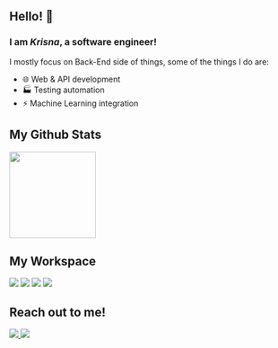 ## Hello! 👋

<!--
**putukrisna6/putukrisna6** is a ✨ _special_ ✨ repository because its `README.md` (this file) appears on your GitHub profile.

Here are some ideas to get you started:

- 🔭 I’m currently working on ...
- 🌱 I’m currently learning ...
- 👯 I’m looking to collaborate on ...
- 🤔 I’m looking for help with ...
- 💬 Ask me about ...
- 📫 How to reach me: ...
- 😄 Pronouns: ...
- ⚡ Fun fact: ...
-->


### I am _Krisna_, a software engineer!
I mostly focus on Back-End side of things, some of the things I do are:
- 🌐 Web & API development
- 🏭 Testing automation
- ⚡ Machine Learning integration

## My Github Stats
<div>
  <img height=154 src="https://github-readme-stats.vercel.app/api/top-langs/?username=putukrisna6&layout=compact&hide_border=true&hide=html,css,blade&theme=onedark&langs_count=6"/>
</div>

## My Workspace
<div>
  <img src="https://img.shields.io/badge/windows-%230078D6.svg?&style=for-the-badge&logo=windows&logoColor=white" />
  <img src="https://img.shields.io/badge/intel-core%20i5%2010400f-%230071C5.svg?&style=for-the-badge&logo=intel&logoColor=white" />
  <img src="https://img.shields.io/badge/RAM-16GB-%230071C5.svg?&style=for-the-badge&logoColor=white" />
  <img src="https://img.shields.io/badge/nvidia-rtx%203060Ti-%2376B900.svg?&style=for-the-badge&logo=nvidia&logoColor=white" />
</div>

## Reach out to me!
<div>
    <a href="https://www.linkedin.com/in/putu-krisna-andyartha/">
    <img src="https://img.shields.io/badge/linkedin-%230077B5.svg?&style=for-the-badge&logo=linkedin&logoColor=white" />
  </a>
  <a href="https://twitter.com/notKrisna">
    <img src="https://img.shields.io/badge/Twitter-1DA1F2?style=for-the-badge&logo=twitter&logoColor=white" />        
  </a>
</div>

